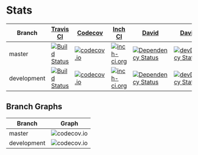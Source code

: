 # Stats

| Branch | [Travis CI](https://travis-ci.org) | [Codecov](https://codecov.io) | [Inch CI](http://inch-ci.org) | [David](https://david-dm.org) | [David (dev)](https://david-dm.org) |
| --- | --- | --- | --- | --- | --- |
| master | [![Build Status][ci-image-master]][ci-url-master] | [![codecov.io][cc-image-master]][cc-url-master] | [![inch-ci.org][inch-image-master]][inch-url-master] | [![Dependency Status][dep-image-master]][dep-url-master]| [![devDependency Status][devdep-image-master]][devdep-url-master] |
| development | [![Build Status][ci-image-development]][ci-url-development] | [![codecov.io][cc-image-development]][cc-url-development] | [![inch-ci.org][inch-image-development]][inch-url-development] | [![Dependency Status][dep-image-development]][dep-url-development]| [![devDependency Status][devdep-image-development]][devdep-url-development] |

## Branch Graphs

| Branch | Graph |
| --- | --- |
| master | ![codecov.io](https://codecov.io/github/deadratfink/jy-transform/branch.svg?branch=master&vg=true) |
| development| ![codecov.io](https://codecov.io/github/deadratfink/jy-transform/branch.svg?branch=development&vg=true) |


[ci-image-master]: https://img.shields.io/travis/deadratfink/jy-transform/master.svg?style=flat-square
[ci-url-master]: https://travis-ci.org/deadratfink/jy-transform
[ci-image-development]: https://img.shields.io/travis/deadratfink/jy-transform/development.svg?style=flat-square
[ci-url-development]: https://travis-ci.org/deadratfink/jy-transform

[cc-image-master]: https://img.shields.io/codecov/c/github/deadratfink/jy-transform/master.svg?style=flat-square
[cc-url-master]: https://codecov.io/github/deadratfink/jy-transform?branch=master
[cc-image-development]: https://img.shields.io/codecov/c/github/deadratfink/jy-transform/development.svg?style=flat-square
[cc-url-development]: https://codecov.io/github/deadratfink/jy-transform?branch=development

[inch-image-master]: http://inch-ci.org/github/deadratfink/jy-transform.svg?branch=master&style=flat-square
[inch-url-master]: http://inch-ci.org/github/deadratfink/jy-transform?branch=master
[inch-image-development]: http://inch-ci.org/github/deadratfink/jy-transform.svg?branch=development&style=flat-square
[inch-url-development]: http://inch-ci.org/github/deadratfink/jy-transform?branch=development

[dep-image-master]: https://img.shields.io/david/deadratfink/jy-transform/master.svg?style=flat-square
[dep-url-master]: https://david-dm.org/deadratfink/jy-transform/master
[dep-image-development]: https://img.shields.io/david/deadratfink/jy-transform/development.svg?style=flat-square
[dep-url-development]: https://david-dm.org/deadratfink/jy-transform/development

[devdep-image-master]: https://img.shields.io/david/dev/deadratfink/jy-transform/master.svg?style=flat-square
[devdep-url-master]: https://david-dm.org/deadratfink/jy-transform/master#info=devDependencies
[devdep-image-development]: https://img.shields.io/david/dev/deadratfink/jy-transform/development.svg?style=flat-square
[devdep-url-development]: https://david-dm.org/deadratfink/jy-transform/development#info=devDependencies

